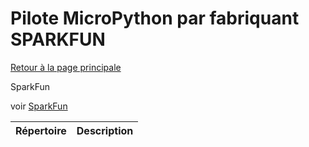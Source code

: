 # Pilote MicroPython par fabriquant SPARKFUN
[Retour à la page principale](../readme.md)

SparkFun 

voir
[SparkFun ](https://www.sparkfun.com/)
<table>
<thead>
  <th>Répertoire</th><th>Description</th>
</thead>
<tbody>
</tbody>
</table>
